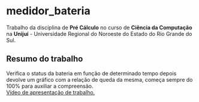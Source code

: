 # medidor_bateria
Trabalho da discíplina de **Pré Cálculo** no curso de **Ciência da Computação** na **Unijuí** - Universidade Regional do Noroeste do Estado do Rio Grande do Sul.<br>
## Resumo do trabalho
Verifica o status da bateria em função de determinado tempo depois devolve um gráfico com a relação de queda da mesma, começa sempre do 100% para auxiliar a compreensão.<br>
[Vídeo de apresentação de trabalho.](https://drive.google.com/file/d/1TFjwTu9FuSOFHe3pgewCIWv0yFcBwNGe/view?usp=sharing)<br>

